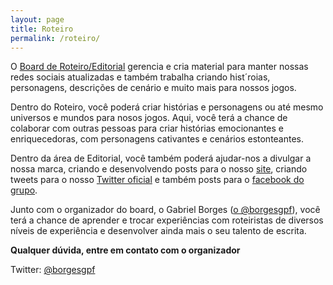 ```yaml
---
layout: page
title: Roteiro
permalink: /roteiro/
---
```


O [Board de Roteiro/Editorial](https://trello.com/b/9Zdn7gXx/roteiro-editorial) gerencia e cria material para manter nossas redes sociais atualizadas e também trabalha criando hist´roias, personagens, descrições de cenário e muito mais para nossos jogos.


Dentro do Roteiro, você poderá criar histórias e personagens ou até mesmo universos e mundos para nosos jogos. Aqui, você terá a chance de colaborar com outras pessoas para criar histórias emocionantes e enriquecedoras, com personagens cativantes e cenários estonteantes.

Dentro da área de Editorial, você também poderá  ajudar-nos a divulgar a nossa marca, criando e desenvolvendo posts para o nosso [site](http://www.muvucagames.com.br), criando tweets para o nosso [Twitter oficial](https://twitter.com/muvucagames) e também posts para o [facebook do grupo](fb.com/muvucagamesoficial).


Junto com o organizador do board, o Gabriel Borges ([o @borgesgpf](https://twitter.com/BorgesGPF)), você terá a chance de aprender e trocar experiências com roteiristas de diversos níveis de experiência e desenvolver ainda mais o seu talento de escrita.


__Qualquer dúvida, entre em contato com o organizador__

Twitter: [@borgesgpf](https://twitter.com/BorgesGPF)

